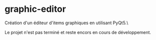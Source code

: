 # graphic-editor
Création d'un éditeur d'items graphiques en utilisant PyQt5.\

Le projet n'est pas terminé et reste encors en cours de développement.
